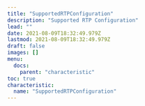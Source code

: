 ```yaml
---
title: "SupportedRTPConfiguration"
description: "Supported RTP Configuration"
lead: ""
date: 2021-08-09T18:32:49.979Z
lastmod: 2021-08-09T18:32:49.979Z
draft: false
images: []
menu:
  docs:
    parent: "characteristic"
toc: true
characteristic:
  name: "SupportedRTPConfiguration"
---
```

